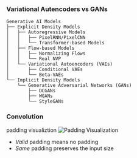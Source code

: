 ### Variational Autencoders vs GANs

```
Generative AI Models
├── Explicit Density Models
│   ├── Autoregressive Models
│   │   ├── PixelRNN/PixelCNN
│   │   └── Transformer-based Models
│   ├── Flow-based Models
│   │   ├── Normalizing Flows
│   │   └── Real NVP
│   └── Variational Autoencoders (VAEs)
│       ├── Conditional VAEs
│       └── Beta-VAEs
└── Implicit Density Models
    └── Generative Adversarial Networks (GANs)
        ├── DCGANs
        ├── WGANs
        └── StyleGANs
```

### Convolution

padding visualiztion
![Padding Visualization](https://miro.medium.com/v2/resize:fit:1400/1*Tq_lyA2uRy4BTBpYlbKTTQ.gif)

- *Valid* padding means no padding
- *Same* padding preserves the input size
